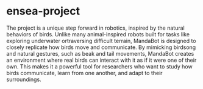 # ensea-project
 The project is a unique step forward in robotics, inspired by the natural behaviors of birds. Unlike many animal-inspired robots built for tasks like exploring underwater ortraversing difficult terrain, MandaBot is designed to closely replicate how birds move and communicate.
By mimicking birdsong and natural gestures, such as beak and tail movements,
MandaBot creates an environment where real birds can interact with it as if it were one of their own. This makes it a powerful tool for researchers who want to study how birds communicate, learn from one another, and adapt to their surroundings.
